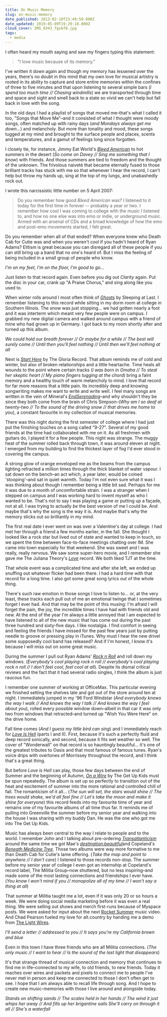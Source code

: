 ```yaml
---
title: On Music Memory
slug: on-music-memory
date_published: 2013-02-10T23:49:50.000Z
date_updated: 2019-05-09T19:29:18.000Z
cloud_cover: IMG_0343_fgxbf8.jpg
tags:
  - media
---
```


I often heard my mouth saying and saw my fingers typing this statement:

> "I love music because of its memory."

I've written it down again and though my memory has lessened over the years, there's no doubt in this mind that my own love for musical artistry is rooted in its ability to capture and store entire memories within the confines of three to five minutes and that upon listening to several simple bars (*I spend too much time // Chasing windmills*) we are transported through time and space and sight and smell back to a state so vivid we can't help but fall back in love with the song.

In the old days I had a playlist of songs that moved me–that's what I called it too, "Songs that Move Me"–and it consisted of what I thought were moody songs, often matched up with rainy days (*and Mondays always get me down...*) and melancholy. But more than tonality and mood, these songs tugged at my mind and brought to the surface people and places, scents and temperatures, and a gamut of feelings long since forgotten.

I closely tie, for instance, Jimmy Eat World's [*Bleed American*](http://www.amazon.com/gp/product/B000VZLN5U/ref=as_li_ss_tl?ie=UTF8&amp;camp=1789&amp;creative=390957&amp;creativeASIN=B000VZLN5U&amp;linkCode=as2&amp;tag=joggo-20) to hot summers in the desert (*So come on Davey // Sing me something that I know*) with friends. And those summers are tied to freedom and the thought of the unknown. The frivolous naiveté that became eternally fused to those brilliant tracks has stuck with me so that whenever I hear the record, I can't help but throw my hands up, sing at the top of my lungs, and unabashedly rock out.

I wrote this narcissistic little number on 5 April 2007:

> Do you remember how good *Bleed American* was? I listened to it today for the first time in forever -- probably a year or two. I remember how cool I was coming to college with the music I listened to, and how no one else was into emo or indie, or underground music. Armed with an arsenal of CDs and a broad knowledge of how the emo and post-emo movements started, I felt great.

Do you remember when all of that ended? When everyone knew who Death Cab for Cutie was and when you weren't cool if you hadn't heard of Ryan Adams? Elitism is great because you can disregard all of these people if you can still bring up a band that no one's heard of. But I miss the feeling of being included in a small group of people who know.

*I'm on my feet, I'm on the floor, I'm good to go...*

Just listen to that record again. Even before you dig out *Clarity* again. Put the disc in your car, crank up "A Praise Chorus," and sing along like you used to.

When winter rolls around I most often think of [*Ghosts*](http://www.amazon.com/gp/product/B000W1ZEXK/ref=as_li_ss_tl?ie=UTF8&amp;camp=1789&amp;creative=390957&amp;creativeASIN=B000W1ZEXK&amp;linkCode=as2&amp;tag=joggo-20) by Sleeping at Last. I remember listening to this record while sitting in my dorm room at college in Southern Illinois. The snow was just stopping... we had gotten nearly a foot and it was interterm which meant very few people were on campus. I grabbed my new digital camera and walked around campus with a friend of mine who had grown up in Germany. I got back to my room shortly after and turned up this album.

*We could hold our breath forever // Or maybe for a while // The best will surely come // Until then you'll feel nothing // Until then we'll feel nothing at all*

Next is [*Start Here*](http://www.amazon.com/gp/product/B000QZZHFC/ref=as_li_ss_tl?ie=UTF8&amp;camp=1789&amp;creative=390957&amp;creativeASIN=B000QZZHFC&amp;linkCode=as2&amp;tag=joggo-20) by The Gloria Record. That album reminds me of cold and winter, but also of broken relationships and a little heartache. Time heals all wounds to the point where certain tracks (*I was born in Omaha // To steal her skeptic heart // My piano fingers tugging at the chord*) bring a faint memory and a healthy touch of warm melancholy to mind. I love that record for far more reasons that a little pain. Its incredibly deep and knowing songwriting makes me want to write and write well. I feel many songs are written in the vein of Mineral's [*EndSerenading*](http://www.amazon.com/gp/product/B001ED6UO2/ref=as_li_ss_tl?ie=UTF8&amp;camp=1789&amp;creative=390957&amp;creativeASIN=B001ED6UO2&amp;linkCode=as2&amp;tag=joggo-20)–and why shouldn't they be since they both come from the brain of Chris Simpson–(*Why am I so deaf at twenty-two // To the sound of the driving snow // that drives me home to you*), a constant favourite in my collection of musical memories.

There was this night during the first semester of college where I had just put the finishing touches on a song called "9-27". Several of my good friends at the time had collaborated with me on it. As all freshmen with guitars do, I played it for a few people. This night was strange. The muggy heat of the summer rolled back through town, it was around eleven at night. I emerged from my building to find the thickest layer of fog I'd ever stood in covering the campus.

A strong glow of orange enveloped me as the beams from the campus lighting refracted a million times through the thick blanket of water vapour. I sat down on the bench–an act which, a year later, would be coined 'stooping'–and sat in quiet warmth. Today I'm not even sure what it was I was thinking about though I remember being a little bit sad. Perhaps for me it was due to a month of uncomfortable strain. I was a stranger when I stepped on campus and I was working hard to invent myself as who I wanted to be. That's not to say I was playing a game or putting up a façade, not at all. I was trying to actually *be* the best version of me I could be. And maybe that's why the song is the way it is. And maybe that's why the memory sticks out so brilliantly in my mind.

The first real date I ever went on was over a Valentine's day at college. I had met her through a friend a few months earlier, in the fall. She thought I looked like a rock star but lived out of state and wanted to keep in touch, so we spent the time between face-to-face meetings chatting over IM. She came into town especially for that weekend. She was sweet and I was really, really nervous. We saw some super-hero movie, and I remember she gave me The Juliana Theory's [*Love*](http://www.amazon.com/gp/product/B00138CXBM/ref=as_li_ss_tl?ie=UTF8&amp;camp=1789&amp;creative=390957&amp;creativeASIN=B00138CXBM&amp;linkCode=as2&amp;tag=joggo-20) record. We both liked TJT at the time.

That whole event was a complicated time and after she left, we ended up snuffing out whatever flicker had been there. I had a hard time with that record for a long time. I also got some great song lyrics out of the whole thing.

There's such raw emotion in those songs I love to listen to... or, at the very least, these tracks each pull out of me an emotional twinge that I sometimes forget I ever had. And that may be the point of this musing: I'm afraid I will forget the pain, the joy, the incredible times I have had with friends old and new. At the end of the year I'm always a little annoyed that I am expected to have listened to all of the new music that has come out during the past three hundred and sixty-five days. I like nostalgia. I find comfort in seeing and feeling the friends I have missed for the past few years just by putting needle to groove or pressing play in iTunes. Why must I hear the new drivel some supposedly cool band has released? And if I'm honest, I know it's because I will miss out on some great music.

During the summer I pull out Ryan Adams' [*Rock n Roll*](http://www.amazon.com/gp/product/B000V9CSG4/ref=as_li_ss_tl?ie=UTF8&amp;camp=1789&amp;creative=390957&amp;creativeASIN=B000V9CSG4&amp;linkCode=as2&amp;tag=joggo-20) and roll down my windows. (*Everybody's cool playing rock n roll // everybody's cool playing rock n roll // I don't feel cool, feel cool at all*). Despite its dismal critical reviews and the fact that it had several radio singles, I think the album is just raucous fun.

I remember one summer of working at OfficeMax. This particular evening we finished setting the shelves late and got out of the store around ten at night. I immediately jumped in my '96 Ford Windstar (*And everybody knows the way I walk // And knows the way I talk // And knows the way I feel about you*), rolled every possible window down–albeit in that car it was only two from windows that retracted–and turned up "Wish You Were Here" on the drive home.

Fall time comes (*And I guess my little bird can sing*) and I immediately reach for [*Love Is Hell*](http://www.amazon.com/gp/product/B000V9HVUC/ref=as_li_ss_tl?ie=UTF8&amp;camp=1789&amp;creative=390957&amp;creativeASIN=B000V9HVUC&amp;linkCode=as2&amp;tag=joggo-20) (parts I and II). First, because it's such a perfectly fluid and deep record sonically, and second, because it fits wet weather so well. The cover of "Wonderwall" on that record is so hauntingly beautiful... it's one of the greatest tributes to Oasis and that most famous of famous tunes. Ryan's voice drips with overtones of Morrissey throughout the record, and I think that's a great thing.

But before *Love is Hell* can play, those few days between the end of Summer and the beginning of Autumn, [*On a Wire*](http://www.amazon.com/gp/product/B00B59EU88/ref=as_li_ss_tl?ie=UTF8&amp;camp=1789&amp;creative=390957&amp;creativeASIN=B00B59EU88&amp;linkCode=as2&amp;tag=joggo-20) by The Get Up Kids must be spun repeatedly. The album is set up so perfectly to transition out of the heat and excitement of summer into the more rational and controlled chill of fall. The romanticism of it all... (*The sun will set, the stars would shine // The trees would shake, we'd all feel fine // Let's take the moon and make it shine for everyone*) this record feeds into my favourite time of year and remains one of my favourite albums of all time thus far. It reminds me of pulling into Greenville the summer before my senior year and walking into the house I was sharing with my buddy Dan. He was the one who got me into The Get Up Kids.

Music has always been central to the way I relate to people and to the world. I remember John and I talking about pre-ordering [*Transatlanticism*](http://www.amazon.com/gp/product/B000S57T6A/ref=as_li_ss_tl?ie=UTF8&amp;camp=1789&amp;creative=390957&amp;creativeASIN=B000S57T6A&amp;linkCode=as2&amp;tag=joggo-20) around the same time we got Mae's [*destination:beautiful*](http://www.amazon.com/gp/product/B001I7ELHM/ref=as_li_ss_tl?ie=UTF8&amp;camp=1789&amp;creative=390957&amp;creativeASIN=B001I7ELHM&amp;linkCode=as2&amp;tag=joggo-20)and Copeland's [*Beneath Medicine Tree*](http://www.amazon.com/gp/product/B0011Y4N5W/ref=as_li_ss_tl?ie=UTF8&amp;camp=1789&amp;creative=390957&amp;creativeASIN=B0011Y4N5W&amp;linkCode=as2&amp;tag=joggo-20). Those two albums were way more formative to me than Death Cab for Cutie's lame offering. (*Take the map and point to anywhere // I don't care*) I listened to those records non-stop. The summer before my senior year of college I even got an internship at Copeland's record label, The Militia Group–now shuttered, but no less inspiring–and made some of the most lasting connections and friendships I ever have. (*You know I won't mind if you // monopolize all of my time // I won't say a thing at all*)

That summer at Militia taught me a lot, even if it was only 20 or so hours a week. We were doing social media marketing before it was even a real thing. We were selling out shows and merch first-runs because of Myspace posts. We were asked for input about the next [Rocket Summer](http://www.amazon.com/gp/product/B0052GUB5G/ref=as_li_ss_tl?ie=UTF8&amp;camp=1789&amp;creative=390957&amp;creativeASIN=B0052GUB5G&amp;linkCode=as2&amp;tag=joggo-20) music video. And Chad Pearson fueled my love for alt.country by handing me a demo from [The Light Wires](http://www.amazon.com/gp/product/B000QR1FEW/ref=as_li_ss_tl?ie=UTF8&amp;camp=1789&amp;creative=390957&amp;creativeASIN=B000QR1FEW&amp;linkCode=as2&amp;tag=joggo-20).

*I'll send a letter // addressed to you // It says you're my California brown and blue*

Even in this town I have three friends who are all Militia connections. (*The only music // I want to hear // Is the sound of the last light that disappears*)

It's that strange thread of musical connection and memory that continues to find me in life–connected to my wife, to old friends, to new friends. Today it reaches over wires and packets and pixels to connect me to people I've never met in person and keep me connected to those I don't often get to see. I hope that I am always able to recall life through song. And I hope to create new music-memories with those I live around and alongside today.

*Stands on shifting sands // The scales held in her hands // The wind it just whips her away // And fills up her brigantine sails She'll carry on through it all // She's a waterfall*
